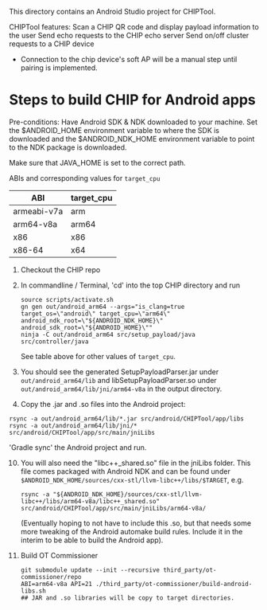This directory contains an Android Studio project for CHIPTool.

CHIPTool features: Scan a CHIP QR code and display payload information to the
user Send echo requests to the CHIP echo server Send on/off cluster requests to
a CHIP device

-   Connection to the chip device's soft AP will be a manual step until pairing
    is implemented.

# Steps to build CHIP for Android apps

Pre-conditions: Have Android SDK & NDK downloaded to your machine. Set the
\$ANDROID_HOME environment variable to where the SDK is downloaded and the
\$ANDROID_NDK_HOME environment variable to point to the NDK package is
downloaded.

Make sure that JAVA_HOME is set to the correct path.

ABIs and corresponding values for `target_cpu`

| ABI         | target_cpu |
| ----------- | ---------- |
| armeabi-v7a | arm        |
| arm64-v8a   | arm64      |
| x86         | x86        |
| x86-64      | x64        |

1. Checkout the CHIP repo

2. In commandline / Terminal, 'cd' into the top CHIP directory and run

    ```shell
    source scripts/activate.sh
    gn gen out/android_arm64 --args="is_clang=true target_os=\"android\" target_cpu=\"arm64\" android_ndk_root=\"${ANDROID_NDK_HOME}\" android_sdk_root=\"${ANDROID_HOME}\""
    ninja -C out/android_arm64 src/setup_payload/java src/controller/java
    ```

    See table above for other values of `target_cpu`.

3. You should see the generated SetupPayloadParser.jar under
   `out/android_arm64/lib` and libSetupPayloadParser.so under
   `out/android_arm64/lib/jni/arm64-v8a` in the output directory.

4. Copy the .jar and .so files into the Android project:

```shell
rsync -a out/android_arm64/lib/*.jar src/android/CHIPTool/app/libs
rsync -a out/android_arm64/lib/jni/* src/android/CHIPTool/app/src/main/jniLibs
```

'Gradle sync' the Android project and run.

10. You will also need the "libc++\_shared.so" file in the jniLibs folder. This
    file comes packaged with Android NDK and can be found under
    `$ANDROID_NDK_HOME/sources/cxx-stl/llvm-libc++/libs/$TARGET`, e.g.

    `rsync -a "${ANDROID_NDK_HOME}/sources/cxx-stl/llvm-libc++/libs/arm64-v8a/libc++_shared.so" src/android/CHIPTool/app/src/main/jniLibs/arm64-v8a/`

    (Eventually hoping to not have to include this .so, but that needs some more
    tweaking of the Android automake build rules. Include it in the interim to
    be able to build the Android app).

11. Build OT Commissioner

    ```shell
    git submodule update --init --recursive third_party/ot-commissioner/repo
    ABI=arm64-v8a API=21 ./third_party/ot-commissioner/build-android-libs.sh
    ## JAR and .so libraries will be copy to target directories.
    ```
